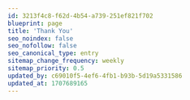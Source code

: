 ```yaml
---
id: 3213f4c8-f62d-4b54-a739-251ef821f702
blueprint: page
title: 'Thank You'
seo_noindex: false
seo_nofollow: false
seo_canonical_type: entry
sitemap_change_frequency: weekly
sitemap_priority: 0.5
updated_by: c69010f5-4ef6-4fb1-b93b-5d19a5331586
updated_at: 1707689165
---
```

